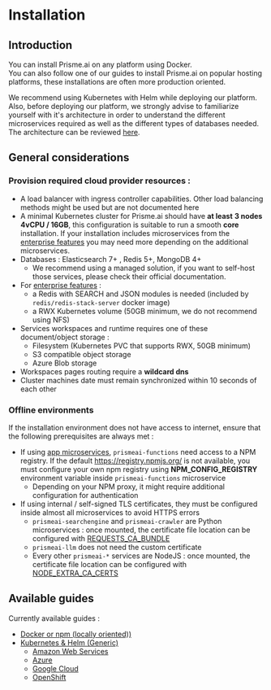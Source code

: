 # Installation

## Introduction   

You can install Prisme.ai on any platform using Docker.  
You can also follow one of our guides to install Prisme.ai on popular hosting platforms, these installations are often more production oriented.  

We recommend using Kubernetes with Helm while deploying our platform.  
Also, before deploying our platform, we strongly advise to familiarize yourself with it's architecture in order to understand the different microservices required as well as the different types of databases needed.  
The architecture can be reviewed [here](../../architecture/index.md).  


## General considerations  

### Provision required cloud provider resources :
- A load balancer with ingress controller capabilities. Other load balancing methods might be used but are not documented here
- A minimal Kubernetes cluster for Prisme.ai should have **at least** **3 nodes 4vCPU / 16GB**, this configuration is suitable to run a smooth **core** installation. If your installation includes microservices from the [enterprise features](../enterprise-features/installation/index.md#prerequisites) you may need more depending on the additional microservices. 
- Databases : Elasticsearch 7+ , Redis 5+, MongoDB 4+
  - We recommend using a managed solution, if you want to self-host those services, please check their official documentation.
- For [enterprise features](./enterprise-features/installation/) :
    - a Redis with SEARCH and JSON modules is needed (included by `redis/redis-stack-server` docker image)
    - a RWX Kubernetes volume (50GB minimum, we do not recommend using NFS)
- Services workspaces and runtime requires one of these document/object storage :  
    - Filesystem (Kubernetes PVC that supports RWX, 50GB minimum)  
    - S3 compatible object storage  
    - Azure Blob storage  
    <!-- - Google Storage -->
- Workspaces pages routing require a **wildcard dns**  
- Cluster machines date must remain synchronized within 10 seconds of each other

### Offline environments
If the installation environment does not have access to internet, ensure that the following prerequisites are always met :  

* If using [app microservices](./enterprise-features/installation/), `prismeai-functions` need access to a NPM registry. If the default https://registry.npmjs.org/ is not available, you must configure your own npm registry using **NPM_CONFIG_REGISTRY** environment variable inside `prismeai-functions` microservice
    * Depending on your NPM proxy, it might require additional configuration for authentication
* If using internal / self-signed TLS certificates, they must be configured inside almost all microservices to avoid HTTPS errors
    * `prismeai-searchengine` and `prismeai-crawler` are Python microservices : once mounted, the certificate file location can be configured with [REQUESTS_CA_BUNDLE](https://requests.readthedocs.io/en/latest/user/advanced/#ssl-cert-verification)
    * `prismeai-llm` does not need the custom certificate
    * Every other `prismeai-*` services are NodeJS : once mounted, the certificate file location can be configured with [NODE_EXTRA_CA_CERTS](https://nodejs.org/docs/latest-v4.x/api/cli.html#cli_node_extra_ca_certs_file)

  
## Available guides

Currently available guides :  

- [Docker or npm (locally oriented))](./local/index.md) 
- [Kubernetes & Helm (Generic)](./kubernetes/index.md)
    - [Amazon Web Services](./aws/index.md)  
    - [Azure](./azure/index.md)  
    - [Google Cloud](./gcp/index.md)  
    - [OpenShift](./openshift/index.md)
